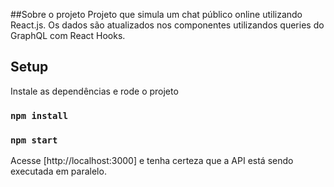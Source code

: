 ##Sobre o projeto
Projeto que simula um chat público online utilizando React.js.
Os dados são atualizados nos componentes utilizandos queries do GraphQL com React Hooks.

## Setup

Instale as dependências e rode o projeto

### `npm install`
### `npm start`

Acesse [http://localhost:3000] e tenha certeza que a API está sendo executada em paralelo.

